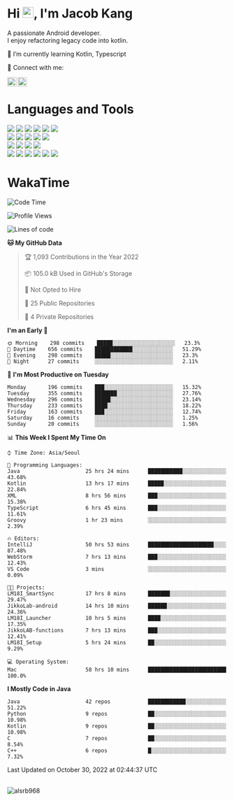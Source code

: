 # Hi <img src="https://media.giphy.com/media/hvRJCLFzcasrR4ia7z/giphy.gif" width="25px">, I'm Jacob Kang
A passionate Android developer.
</br>
I enjoy refactoring legacy code into kotlin.

🌱 I’m currently learning Kotlin, Typescript

🤝 Connect with me:

<a href="https://www.linkedin.com/in/minkyu-kang-b7477b1b2/"><img align="left" src="https://raw.githubusercontent.com/yushi1007/yushi1007/main/images/linkedin.svg" alt="Minkyu Kang | LinkedIn" width="21px"/></a>
<a href="https://www.instagram.com/_jacob_kang/"><img align="left" src="https://raw.githubusercontent.com/yushi1007/yushi1007/main/images/instagram.svg" alt="Jacob Kang | Instagram" width="21px"/></a>

</br>

# Languages and Tools

<div align="left">
<img src="https://img.shields.io/badge/java-007396?logo=java&logoColor=white"/>
<img src="https://img.shields.io/badge/kotlin-7F52FF?logo=kotlin&logoColor=white"/>
<img src="https://img.shields.io/badge/python-3776AB?logo=python&logoColor=white"/>
<img src="https://img.shields.io/badge/bash shell-4EAA25?logo=gnubash&logoColor=white"/>
<img src="https://img.shields.io/badge/c-A8B9CC?logo=c&logoColor=white"/>
<img src="https://img.shields.io/badge/c++-00599C?logo=c%2b%2b&logoColor=white"/>
</div>
<div align="left">
<img src="https://img.shields.io/badge/git-F05032?logo=git&logoColor=white"/>
<img src="https://img.shields.io/badge/github-181717?logo=github&logoColor=white"/>
<img src="https://img.shields.io/badge/mysql-4479A1?logo=mysql&logoColor=white"/>
<img src="https://img.shields.io/badge/sqlite-003B57?logo=sqlite&logoColor=white"/>
<img src="https://img.shields.io/badge/amazon AWS-232F3E?logo=amazonaws&logoColor=white"/>
</div>
<div align="left">
<img src="https://img.shields.io/badge/android-3DDC84?logo=android&logoColor=white"/>
<img src="https://img.shields.io/badge/linux-FCC624?logo=linux&logoColor=white"/>
<img src="https://img.shields.io/badge/flask-000000?logo=flask&logoColor=white"/>
<img src="https://img.shields.io/badge/arduino-00979D?logo=arduino&logoColor=white"/>
</div>
<div align="left">
<img src="https://img.shields.io/badge/slack-4A154B?logo=slack&logoColor=white"/>
<img src="https://img.shields.io/badge/notion-000000?logo=notion&logoColor=white"/>
<img src="https://img.shields.io/badge/jira-0052CC?logo=jira&logoColor=white"/>
<img src="https://img.shields.io/badge/postman-FF6C37?logo=postman&logoColor=white"/>
<img src="https://img.shields.io/badge/intellij-000000?logo=intellijidea&logoColor=white"/>
<img src="https://img.shields.io/badge/pycharm-000000?logo=pycharm&logoColor=white"/>
</div>

# WakaTime

<!--START_SECTION:waka-->
![Code Time](http://img.shields.io/badge/Code%20Time-1%2C477%20hrs%201%20min-blue)

![Profile Views](http://img.shields.io/badge/Profile%20Views-0-blue)

![Lines of code](https://img.shields.io/badge/From%20Hello%20World%20I%27ve%20Written-179%20Thousand%20lines%20of%20code-blue)

**🐱 My GitHub Data** 

> 🏆 1,093 Contributions in the Year 2022
 > 
> 📦 105.0 kB Used in GitHub's Storage 
 > 
> 🚫 Not Opted to Hire
 > 
> 📜 25 Public Repositories 
 > 
> 🔑 4 Private Repositories  
 > 
**I'm an Early 🐤** 

```text
🌞 Morning    298 commits    █████░░░░░░░░░░░░░░░░░░░░   23.3% 
🌆 Daytime    656 commits    ████████████░░░░░░░░░░░░░   51.29% 
🌃 Evening    298 commits    █████░░░░░░░░░░░░░░░░░░░░   23.3% 
🌙 Night      27 commits     ░░░░░░░░░░░░░░░░░░░░░░░░░   2.11%

```
📅 **I'm Most Productive on Tuesday** 

```text
Monday       196 commits    ███░░░░░░░░░░░░░░░░░░░░░░   15.32% 
Tuesday      355 commits    ███████░░░░░░░░░░░░░░░░░░   27.76% 
Wednesday    296 commits    █████░░░░░░░░░░░░░░░░░░░░   23.14% 
Thursday     233 commits    ████░░░░░░░░░░░░░░░░░░░░░   18.22% 
Friday       163 commits    ███░░░░░░░░░░░░░░░░░░░░░░   12.74% 
Saturday     16 commits     ░░░░░░░░░░░░░░░░░░░░░░░░░   1.25% 
Sunday       20 commits     ░░░░░░░░░░░░░░░░░░░░░░░░░   1.56%

```


📊 **This Week I Spent My Time On** 

```text
⌚︎ Time Zone: Asia/Seoul

💬 Programming Languages: 
Java                     25 hrs 24 mins      ███████████░░░░░░░░░░░░░░   43.68% 
Kotlin                   13 hrs 17 mins      █████░░░░░░░░░░░░░░░░░░░░   22.84% 
XML                      8 hrs 56 mins       ███░░░░░░░░░░░░░░░░░░░░░░   15.38% 
TypeScript               6 hrs 45 mins       ███░░░░░░░░░░░░░░░░░░░░░░   11.61% 
Groovy                   1 hr 23 mins        ░░░░░░░░░░░░░░░░░░░░░░░░░   2.39%

🔥 Editors: 
IntelliJ                 50 hrs 53 mins      █████████████████████░░░░   87.48% 
WebStorm                 7 hrs 13 mins       ███░░░░░░░░░░░░░░░░░░░░░░   12.43% 
VS Code                  3 mins              ░░░░░░░░░░░░░░░░░░░░░░░░░   0.09%

🐱‍💻 Projects: 
LM18I_SmartSync          17 hrs 8 mins       ███████░░░░░░░░░░░░░░░░░░   29.47% 
JikkoLab-android         14 hrs 10 mins      ██████░░░░░░░░░░░░░░░░░░░   24.36% 
LM18I_Launcher           10 hrs 5 mins       ████░░░░░░░░░░░░░░░░░░░░░   17.35% 
JikkoLAB-functions       7 hrs 13 mins       ███░░░░░░░░░░░░░░░░░░░░░░   12.41% 
LM18I_Setup              5 hrs 24 mins       ██░░░░░░░░░░░░░░░░░░░░░░░   9.29%

💻 Operating System: 
Mac                      58 hrs 10 mins      █████████████████████████   100.0%

```

**I Mostly Code in Java** 

```text
Java                     42 repos            ████████████░░░░░░░░░░░░░   51.22% 
Python                   9 repos             ██░░░░░░░░░░░░░░░░░░░░░░░   10.98% 
Kotlin                   9 repos             ██░░░░░░░░░░░░░░░░░░░░░░░   10.98% 
C                        7 repos             ██░░░░░░░░░░░░░░░░░░░░░░░   8.54% 
C++                      6 repos             █░░░░░░░░░░░░░░░░░░░░░░░░   7.32%

```



 Last Updated on October 30, 2022 at 02:44:37 UTC
<!--END_SECTION:waka-->

</br>

<div align="left">
<img align="left" src="https://github-readme-stats.vercel.app/api/top-langs?username=alsrb968&show_icons=true&locale=en&layout=compact&theme=dark" alt="alsrb968" />
</div>
